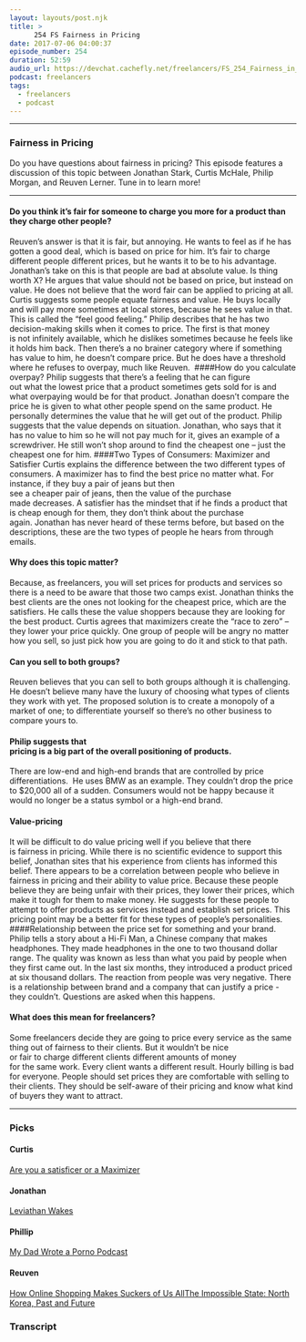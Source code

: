 ```yaml
---
layout: layouts/post.njk
title: >
      254 FS Fairness in Pricing
date: 2017-07-06 04:00:37
episode_number: 254
duration: 52:59
audio_url: https://devchat.cachefly.net/freelancers/FS_254_Fairness_in_Pricing.mp3
podcast: freelancers
tags: 
  - freelancers
  - podcast
---
```


* * *

### Fairness in Pricing
Do you have questions about fairness in pricing? This episode features a discussion of this topic between Jonathan Stark, Curtis McHale, Philip Morgan, and Reuven Lerner. Tune in to learn more!
* * *

#### Do you think it’s fair for someone to charge you more for a product than they charge other people?
Reuven’s answer is that it is fair, but annoying. He wants to feel as if he has gotten a good deal, which is based on price for him. It’s fair to charge different people different prices, but he wants it to be to his advantage. Jonathan’s take on this is that people are bad at absolute value. Is thing worth X? He argues that value should not be based on price, but instead on value. He does not believe that the word fair can be applied to pricing at all. Curtis suggests some people equate fairness and value. He buys locally and will pay more sometimes at local stores, because he sees value in that. This is called the “feel good feeling.” Philip describes that he has two decision-making skills when it comes to price. The first is that money is&nbsp;not&nbsp;infinitely&nbsp;available, which he dislikes sometimes because he feels like it holds him back. Then there’s a no brainer category where if something has value to him, he doesn’t compare price. But he does have a threshold where he refuses to overpay, much like Reuven.  ####How do you calculate overpay? Philip suggests that there’s&nbsp;a&nbsp;feeling&nbsp;that&nbsp;he can&nbsp;figure out&nbsp;what&nbsp;the&nbsp;lowest&nbsp;price&nbsp;that a product&nbsp;sometimes&nbsp;gets&nbsp;sold&nbsp;for&nbsp;is and what&nbsp;overpaying&nbsp;would be for that product. Jonathan doesn’t compare the price he is given to what other people spend on the same product. He personally determines the value that he will get out of the product. Philip suggests that the value depends on situation. Jonathan, who says that it has no value to him so he will not pay much for it, gives an example of a screwdriver. He still won’t shop around to find the cheapest one – just the cheapest one for him. ####Two Types of Consumers: Maximizer and Satisfier Curtis explains the difference between the two different types of consumers. A maximizer&nbsp;has to find the best price no matter what. For instance, if&nbsp;they buy&nbsp;a&nbsp;pair&nbsp;of&nbsp;jeans&nbsp;but then see&nbsp;a&nbsp;cheaper&nbsp;pair&nbsp;of&nbsp;jeans,&nbsp;then the&nbsp;value&nbsp;of the&nbsp;purchase made&nbsp;decreases. A satisfier has the mindset&nbsp;that if he finds a product that is&nbsp;cheap&nbsp;enough&nbsp;for&nbsp;them,&nbsp;they don’t think&nbsp;about the purchase again.&nbsp;Jonathan has never&nbsp;heard&nbsp;of these terms&nbsp;before,&nbsp;but&nbsp;based on the descriptions, these are the two types of people he hears from through emails.
#### Why&nbsp;does&nbsp;this topic&nbsp;matter?
Because, as freelancers, you will set&nbsp;prices&nbsp;for&nbsp;products and services so there is a need to be&nbsp;aware&nbsp;that&nbsp;those&nbsp;two&nbsp;camps&nbsp;exist.&nbsp;Jonathan thinks the best clients are the ones not looking for the cheapest price, which are the satisfiers. He calls these the value shoppers because they are looking for the best product. Curtis agrees that maximizers create the&nbsp;“race&nbsp;to&nbsp;zero” – they lower your price quickly. One group of people will be angry no matter how you sell, so just pick how you are going to do it and stick to that path.
#### Can you sell to both groups?
Reuven believes that you can sell to both groups although it is challenging. He doesn’t believe many have the luxury of choosing what types of clients they work with yet. The proposed solution is to create a monopoly of a market of one; to differentiate yourself so there’s no other business to compare yours to.
#### Philip suggests that pricing&nbsp;is&nbsp;a&nbsp;big&nbsp;part&nbsp;of&nbsp;the&nbsp;overall&nbsp;positioning&nbsp;of&nbsp;products.
There are low-end&nbsp;and&nbsp;high-end brands that are controlled by price differentiations.  He uses BMW as an example. They couldn’t drop the price to $20,000 all of a sudden. Consumers would not be happy because it would no longer be a status symbol or a high-end brand.
#### Value-pricing
It will&nbsp;be difficult&nbsp;to&nbsp;do&nbsp;value&nbsp;pricing well&nbsp;if you believe that there is&nbsp;fairness&nbsp;in&nbsp;pricing. While there is no scientific evidence to support this belief, Jonathan sites that his experience from clients has informed this belief. There&nbsp;appears to&nbsp;be&nbsp;a&nbsp;correlation between&nbsp;people&nbsp;who&nbsp;believe in fairness in pricing&nbsp;and&nbsp;their&nbsp;ability&nbsp;to&nbsp;value&nbsp;price.&nbsp;Because these people believe they are being unfair with their prices, they lower their prices, which make it tough for them to make money. He suggests for these people to attempt to offer products&nbsp;as services instead and establish set prices. This pricing point may be a better fit for these types of people’s personalities. ####Relationship between the price set for something and&nbsp;your&nbsp;brand. Philip tells a story about a Hi-Fi Man, a Chinese company that makes headphones. They made headphones in the one to two thousand dollar range. The quality was known as less than what you paid by people when they first came out. In the last six months, they introduced a product priced at six thousand dollars. The reaction from people was very negative. There is a relationship between brand and a company that can justify a price - they couldn’t. Questions are asked when this happens.
#### What does this mean for freelancers?
Some freelancers decide they are going to price every service as the same thing out of fairness to their clients. But it&nbsp;wouldn’t&nbsp;be&nbsp;nice or&nbsp;fair&nbsp;to&nbsp;charge&nbsp;different clients&nbsp;different&nbsp;amounts&nbsp;of money for&nbsp;the&nbsp;same&nbsp;work. Every client wants a different result. Hourly billing is bad for everyone. People should set prices they are comfortable with selling to their clients. They should be self-aware of their pricing and know what kind of buyers they want to attract.
* * *

### Picks

#### Curtis
[Are you a satisficer or a Maximizer](http://gretchenrubin.com/happiness_project/2006/06/are_you_a_satis/)
#### Jonathan
[Leviathan Wakes](https://www.amazon.com/Leviathan-Wakes-Expanse-Book-1-ebook/dp/B0047Y171G/ref=tmm_kin_swatch_0?_encoding=UTF8&qid=&sr=)
#### Phillip
[My Dad Wrote a Porno Podcast](http://www.mydadwroteaporno.com/#intro1)
#### Reuven
[How Online Shopping Makes Suckers of Us All](https://www.theatlantic.com/magazine/archive/2017/05/how-online-shopping-makes-suckers-of-us-all/521448/)[The Impossible State: North Korea, Past and Future](https://www.amazon.com/Impossible-State-North-Korea-Future-ebook/dp/B006QBDKQS/)

### Transcript


